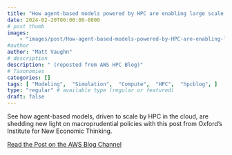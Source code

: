 ```yaml
---
title: "How agent-based models powered by HPC are enabling large scale economic simulations"
date: 2024-02-20T00:00:00-0800
# post thumb
images:
    - "images/post/How-agent-based-models-powered-by-HPC-are-enabling-large-scale-economic-simulations-1120x630.png"
#author
author: "Matt Vaughn"
# description
description: " (reposted from AWS HPC Blog)"
# Taxonomies
categories: []
tags: [ "Modeling",  "Simulation",  "Compute",  "HPC",  "hpcblog", ]
type: "regular" # available type (regular or featured)
draft: false
---
```


See how agent-based models, driven to scale by HPC in the cloud, are shedding new light on macroprudential policies with this post from Oxford’s Institute for New Economic Thinking.

<a href="https://aws.amazon.com/blogs/hpc/how-agent-based-models-powered-by-hpc-are-enabling-large-scale-economic-simulations/" class="btn btn-primary btn-lg active" role="button" aria-pressed="true" style="margin-top: 8px;">Read the Post on the AWS Blog Channel</a>